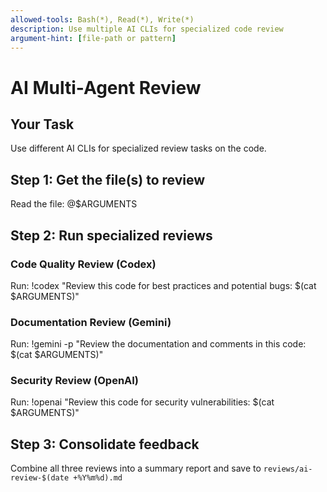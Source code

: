 ```yaml
---
allowed-tools: Bash(*), Read(*), Write(*)
description: Use multiple AI CLIs for specialized code review
argument-hint: [file-path or pattern]
---
```


# AI Multi-Agent Review

## Your Task

Use different AI CLIs for specialized review tasks on the code.

## Step 1: Get the file(s) to review
Read the file: @$ARGUMENTS

## Step 2: Run specialized reviews

### Code Quality Review (Codex)
Run: !codex "Review this code for best practices and potential bugs: $(cat $ARGUMENTS)"

### Documentation Review (Gemini)  
Run: !gemini -p "Review the documentation and comments in this code: $(cat $ARGUMENTS)"

### Security Review (OpenAI)
Run: !openai "Review this code for security vulnerabilities: $(cat $ARGUMENTS)"

## Step 3: Consolidate feedback
Combine all three reviews into a summary report and save to `reviews/ai-review-$(date +%Y%m%d).md`